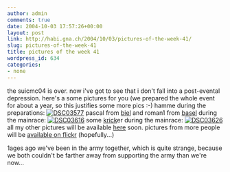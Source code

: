 ```yaml
---
author: admin
comments: true
date: 2004-10-03 17:57:26+00:00
layout: post
link: http://habi.gna.ch/2004/10/03/pictures-of-the-week-41/
slug: pictures-of-the-week-41
title: pictures of the week 41
wordpress_id: 634
categories:
- none
---
```


the suicmc04 is over. now i've got to see that i don't fall into a post-evental depression.
here's a some pictures for you (we prepared the whole event for about a year, so this justifies some more pics :-)
hamme during the preparations:
[![DSC03577](http://habi.gna.ch/blog/images/DSC03577-tm.jpg)](http://habi.gna.ch/blog/images/DSC03577.jpg)
pascal from [biel](http://velokurierbiel.ch/) and roman1 from [basel](http://veloexpress.ch/) during the mainrace:
[![DSC03616](http://habi.gna.ch/blog/images/DSC03616-tm.jpg)](http://habi.gna.ch/blog/images/DSC03616.jpg)
some [krick](http://www.krick.ch/)er during the mainrace:
[![DSC03626](http://habi.gna.ch/blog/images/DSC03626-tm.jpg)](http://habi.gna.ch/blog/images/DSC03626.jpg)
all my other pictures will be available [here](http://habi.gna.ch/pics/) soon. pictures from more people will be [available on flickr](http://www.flickr.com/groups/suicmc04/) (hopefully...)


1ages ago we've been in the army together, which is quite strange, because we both couldn't be farther away from supporting the army than we're now...
